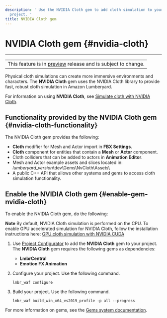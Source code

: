 ```yaml
---
description: ' Use the NVIDIA Cloth gem to add cloth simulation to your Amazon Lumberyard
  project. '
title: NVIDIA Cloth gem
---
```

# NVIDIA Cloth gem {#nvidia-cloth}


****

|  |
| --- |
| This feature is in [preview](/docs/userguide/ly-glos-chap#preview) release and is subject to change\.  |

Physical cloth simulations can create more immersive environments and characters\. The **NVIDIA Cloth** gem uses the NVIDIA Cloth library to provide fast, robust cloth simulation in Amazon Lumberyard\.

For information on using **NVIDIA Cloth**, see [Simulate cloth with NVIDIA Cloth](/docs/userguide/nvidia/cloth/intro.md)\.

## Functionality provided by the NVIDIA Cloth gem {#nvidia-cloth-functionality}

The NVIDIA Cloth gem provides the following:
+ **Cloth** modifier for Mesh and Actor import in **FBX Settings**\.
+ **Cloth** component for entities that contain a **Mesh** or **Actor** component\.
+ Cloth colliders that can be added to actors in **Animation Editor**\.
+ Mesh and Actor example assets and slices located in: *lumberyard\_version*\\dev\\Gems\\NvCloth\\Assets\\
+ A public C\+\+ API that allows other systems and gems to access cloth simulation functionality\.

## Enable the NVIDIA Cloth gem {#enable-gem-nvidia-cloth}

To enable the NVIDIA Cloth gem, do the following:

**Note**
By default, NVIDIA Cloth simulation is performed on the CPU\. To enable GPU accelerated simulation for NVIDIA Cloth, follow the installation instructions here: [GPU cloth simulation with NVIDIA CUDA](/docs/userguide/nvidia/cloth/gpu.md)

1. Use [Project Configurator](/docs/userguide/configurator/projects.md) to add the **NVIDIA Cloth** gem to your project\. The **NVIDIA Cloth** gem requires the following gems as dependencies:
   + **LmbrCentral**
   + **Emotion FX Animation**

1. Configure your project\. Use the following command\.

   ```
   lmbr_waf configure
   ```

1. Build your project\. Use the following command\.

   ```
   lmbr_waf build_win_x64_vs2019_profile -p all --progress
   ```

For more information on gems, see the [Gems system documentation](/docs/userguide/gems/builtin/s.md)\.